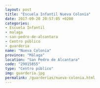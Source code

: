 ```yaml
---
layout: post
title: "Escuela Infantil Nueva Colonia"
date: 2017-09-20 20:57:05 +0200
categories:
- Escuela Infantil
- malaga
- san-pedro-de-alcantara
- Centro público
- guarderia
name: "Nueva Colonia"
province: "Málaga"
location: "San Pedro de Alcantara"
code: "29015855"
type: "Centro público"
img: guarderia.jpg
permalink: /guarderias/nueva-colonia.html
---
```

